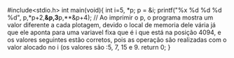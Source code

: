 #include<stdio.h>
int main(void){
   int i=5, *p;
    p = &i;
    printf("%x %d %d %d %d", p,*p+2,**&p,3**p,**&p+4);
    // Ao imprimir o p, o programa mostra um valor diferente a cada plotagem, devido o local de memoria dele vária já que ele aponta para uma variavel fixa que é i que está na posição 4094, e os valores seguintes estão corretos, pois as operação são realizadas com o valor alocado no i (os valores são :5, 7, 15 e 9.
    return 0;
}


